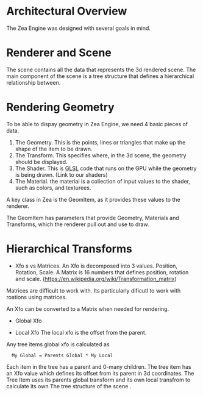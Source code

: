# Architectural Overview


The Zea Engine was designed with several goals in mind. 


# Renderer and Scene

The scene contains all the data that represents the 3d rendered scene. The main component of the scene is a tree structure that defines a hierarchical relationship between.



# Rendering Geometry

To be able to dispay geometry in Zea Engine, we need 4 basic pieces of data.

 1. The Geometry. This is the points, lines or triangles that make up the shape of the item to be drawn.
 2. The Transform. This specifies where, in the 3d scene, the geometry should be displayed. 
 3. The Shader. This is [GLSL](https://developer.mozilla.org/en-US/docs/Games/Techniques/3D_on_the_web/GLSL_Shaders) code that runs on the GPU while the geometry is being drawn. (Link to our shaders)
 4. The Material. the material is a collection of input values to the shader, such as colors, and texturees. 


A key class in Zea is the GeomItem, as it provides these values to the renderer.

The GeomItem has parameters that provide Geometry, Materials and Transforms, which the renderer pull out and use to draw.

# Hierarchical Transforms

 - Xfo s vs Matrices. 
 An Xfo is decomposed into 3 values. Position, Rotation, Scale. 
 A Matrix is 16 numbers that defines position, rotation and scale. 
(https://en.wikipedia.org/wiki/Transformation_matrix)

Matrices are difficult to work with. Its particularly dificutl to work with roations using matrices. 

An Xfo can be converted to a Matrix when needed for rendering.

 - Global Xfo
 
 - Local Xfo
 The local xfo is the offset from the parent.

 Any tree items global xfo is calculated as
```
  My Global = Parents Global * My Local
```

Each item in the tree has a parent and 0-many children. The tree item has an Xfo value which defines its offset from its parent in 3d coordinates. The Tree Item uses its parents global transform and its own local transfrom to calculate its own 
The tree structure of the scene .
